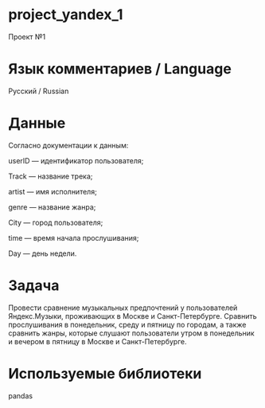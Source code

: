 # project_yandex_1
Проект №1

# Язык комментариев / Language
Русский / Russian

# Данные
Согласно документации к данным:

userID — идентификатор пользователя;

Track — название трека;

artist — имя исполнителя;

genre — название жанра;

City — город пользователя;

time — время начала прослушивания;

Day — день недели.

# Задача
Провести сравнение музыкальных предпочтений у пользователей Яндекс.Музыки, проживающих в Москве и Санкт-Петербурге. Сравнить прослушивания в понедельник, среду и пятницу по городам, а также сравнить жанры, которые слушают пользователи утром в понедельник и вечером в пятницу в Москве и Санкт-Петербурге.

# Используемые библиотеки
pandas
